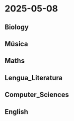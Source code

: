 # 2025-05-08 <!-- markmap: foldAll -->

## Biology

## Música

## Maths

## Lengua_Literatura

## Computer_Sciences

## English

